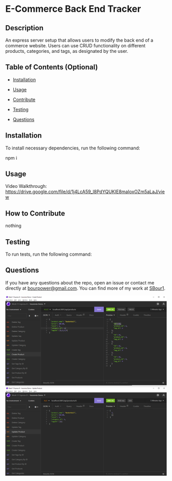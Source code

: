 # E-Commerce Back End Tracker
  

  ## Description
  
  An express server setup that allows users to modify the back end of a commerce website. Users can use CRUD functionality on different products, categories, and tags, as designated by the user.
  
  ## Table of Contents (Optional)
  
  * [Installation](#installation)
  * [Usage](#usage)
   
  * [Contribute](#contributing)
  * [Testing](#testing)
  * [Questions](#questions)
  
  ## Installation
  
  To install necessary dependencies, run the following command: 

  npm i

  ## Usage
  
  Video Walkthrough: https://drive.google.com/file/d/1j4LcA59_l8PdYQUKIE8maIoxOZm5aLaJ/view
  
  ## How to Contribute
  
  nothing

  ## Testing
  
  To run tests, run the following command:

  
  
  ## Questions
  
  If you have any questions about the repo, open an issue or contact me directly at bourpower@gmail.com. You can find more of my work at [SBour1](https://github.com/SBour1/).
  
 <img src="./assets/cap1.PNG" alt="Screenshot 1"/>
 <img src="./assets/cap2.PNG" alt="Screenshot 2"/>